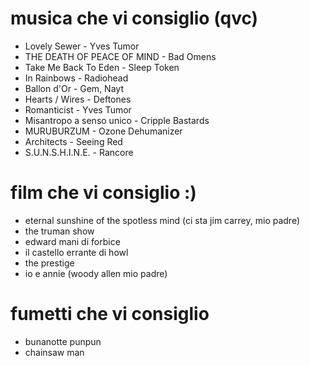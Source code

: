 # musica che vi consiglio (qvc)
* Lovely Sewer - Yves Tumor
* THE DEATH OF PEACE OF MIND - Bad Omens
* Take Me Back To Eden - Sleep Token
* In Rainbows - Radiohead
* Ballon d'Or - Gem, Nayt
* Hearts / Wires - Deftones
* Romanticist - Yves Tumor
* Misantropo a senso unico - Cripple Bastards
* MURUBURZUM - Ozone Dehumanizer
* Architects - Seeing Red
* S.U.N.S.H.I.N.E. - Rancore

# film che vi consiglio :)
* eternal sunshine of the spotless mind (ci sta jim carrey, mio padre)
* the truman show
* edward mani di forbice
* il castello errante di howl
* the prestige
* io e annie (woody allen mio padre)
# fumetti che vi consiglio
* bunanotte punpun
* chainsaw man
